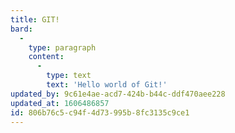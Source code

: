 ```yaml
---
title: GIT!
bard:
  -
    type: paragraph
    content:
      -
        type: text
        text: 'Hello world of Git!'
updated_by: 9c61e4ae-acd7-424b-b44c-ddf470aee228
updated_at: 1606486857
id: 806b76c5-c94f-4d73-995b-8fc3135c9ce1
---
```

